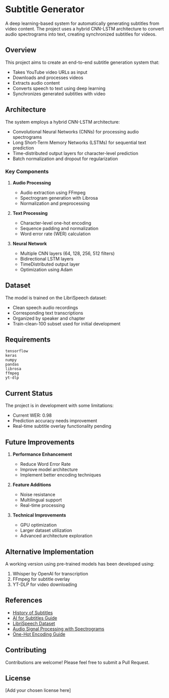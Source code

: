 # Subtitle Generator

A deep learning-based system for automatically generating subtitles from video content. The project uses a hybrid CNN-LSTM architecture to convert audio spectrograms into text, creating synchronized subtitles for videos.

## Overview

This project aims to create an end-to-end subtitle generation system that:
- Takes YouTube video URLs as input
- Downloads and processes videos
- Extracts audio content
- Converts speech to text using deep learning
- Synchronizes generated subtitles with video

## Architecture

The system employs a hybrid CNN-LSTM architecture:
- Convolutional Neural Networks (CNNs) for processing audio spectrograms
- Long Short-Term Memory Networks (LSTMs) for sequential text prediction
- Time-distributed output layers for character-level prediction
- Batch normalization and dropout for regularization

### Key Components

1. **Audio Processing**
   - Audio extraction using FFmpeg
   - Spectrogram generation with Librosa
   - Normalization and preprocessing

2. **Text Processing**
   - Character-level one-hot encoding
   - Sequence padding and normalization
   - Word error rate (WER) calculation

3. **Neural Network**
   - Multiple CNN layers (64, 128, 256, 512 filters)
   - Bidirectional LSTM layers
   - TimeDistributed output layer
   - Optimization using Adam

## Dataset

The model is trained on the LibriSpeech dataset:
- Clean speech audio recordings
- Corresponding text transcriptions
- Organized by speaker and chapter
- Train-clean-100 subset used for initial development

## Requirements

```
tensorflow
keras
numpy
pandas
librosa
ffmpeg
yt-dlp
```

## Current Status

The project is in development with some limitations:
- Current WER: 0.98
- Prediction accuracy needs improvement
- Real-time subtitle overlay functionality pending

## Future Improvements

1. **Performance Enhancement**
   - Reduce Word Error Rate
   - Improve model architecture
   - Implement better encoding techniques

2. **Feature Additions**
   - Noise resistance
   - Multilingual support
   - Real-time processing

3. **Technical Improvements**
   - GPU optimization
   - Larger dataset utilization
   - Advanced architecture exploration

## Alternative Implementation

A working version using pre-trained models has been developed using:
1. Whisper by OpenAI for transcription
2. FFmpeg for subtitle overlay
3. YT-DLP for video downloading

## References

- [History of Subtitles](https://subtitlebee.com/blog/history-of-subtitles)
- [AI for Subtitles Guide](https://www.amberscript.com/en/blog/ai-for-subtitles-for-videos-guide)
- [LibriSpeech Dataset](https://www.openslr.org/12)
- [Audio Signal Processing with Spectrograms](https://khareanu1612.medium.com/audio-signal-processing-with-spectrograms-and-librosa-b66a0a6bc5cc)
- [One-Hot Encoding Guide](https://www.geeksforgeeks.org/ml-one-hot-encoding)

## Contributing

Contributions are welcome! Please feel free to submit a Pull Request.

## License

[Add your chosen license here]
